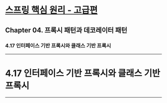 # <a href = "../README.md" target="_blank">스프링 핵심 원리 - 고급편</a>
## Chapter 04. 프록시 패턴과 데코레이터 패턴
### 4.17 인터페이스 기반 프록시와 클래스 기반 프록시


---

# 4.17 인터페이스 기반 프록시와 클래스 기반 프록시

---
